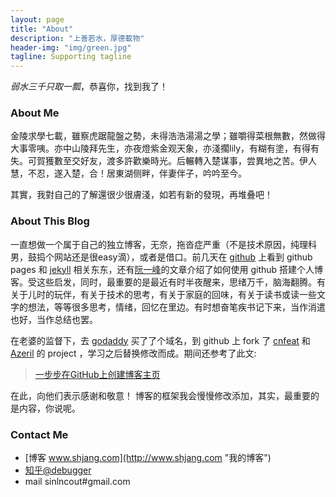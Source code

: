 ```yaml
---
layout: page
title: "About"
description: "上善若水，厚德載物"
header-img: "img/green.jpg"
tagline: Supporting tagline
---
```





*弱水三千只取一瓢*，恭喜你，找到我了！



### About Me
金陵求學七載，雖察虎踞龍盤之勢，未得浩浩湯湯之學；雖嚼得菜根無數，然做得大事零咦。亦中山陵拜先生，亦夜燈紫金观天象，亦淺擱lily，有糊有塗，有得有失。可賀獲數至交好友，渡多許歡樂時光。后輾轉入楚谋事，尝異地之苦。伊人慧，不忍，遂入楚，合！居東湖侧畔，伴妻伴子，吟吟至今。

其實，我對自己的了解還很少很膚淺，如若有新的發現，再堆叠吧！


### About This Blog
一直想做一个属于自己的独立博客，无奈，拖沓症严重（不是技术原因，纯理科男，鼓捣个网站还是很easy滴），或者是借口。前几天在 [github][] 上看到 github pages 和 [jekyll][] 相关东东，还有[阮一峰][]的文章介绍了如何使用 github 搭建个人博客。受这些启发，同时，最重要的是最近有时半夜醒来，思绪万千，脑海翻腾。有关于儿时的玩伴，有关于技术的思考，有关于家庭的回味，有关于读书或读一些文字的想法，等等很多思考，情绪，回忆在里边。有时想奋笔疾书记下来，当作消遣也好，当作总结也罢。


在老婆的监督下，去 [godaddy][] 买了了个域名，到 github 上 fork 了 [cnfeat][] 和 [Azeril][] 的 project ，学习之后替换修改而成。期间还参考了此文:

> [一步步在GitHub上创建博客主页][id1]

在此，向他们表示感谢和敬意！
博客的框架我会慢慢修改添加，其实，最重要的是内容，你说呢。

[github]: https://pages.github.com
[jekyll]: http://jekyll.bootcss.com
[阮一峰]: http://www.ruanyifeng.com/blog/2012/08/blogging_with_jekyll.html

[Azeril]: http://azeril.me
[cnfeat]: http://cnfeat.com
[godaddy]: https://www.godaddy.com
[id1]: http://www.pchou.info/web-build/2014/07/04/build-github-blog-page-08.html

### Contact Me
- [博客 www.shjang.com](http://www.shjang.com "我的博客")
- [知乎@debugger](https://www.zhihu.com/people/debuggger)
- mail sinlncout#gmail.com







